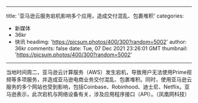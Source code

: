 
---
title: '亚马逊云服务宕机影响多个应用，造成交付混乱、包裹堆积'
categories: 
 - 新媒体
 - 36kr
 - 快讯
headimg: 'https://picsum.photos/400/300?random=5002'
author: 36kr
comments: false
date: Tue, 07 Dec 2021 23:26:01 GMT
thumbnail: 'https://picsum.photos/400/300?random=5002'
---

<div>   
当地时间周二，亚马逊云计算服务（AWS）发生宕机，导致用户无法使用Prime视频等多项服务，并造成亚马逊电商业务交付混乱、包裹堆积。同时，使用亚马逊云服务的多个网站也受到影响，包括Coinbase、Robinhood、迪士尼、Netflix。亚马逊表示，此次宕机与网络设备有关，涉及应用程序接口（API）。（凤凰网科技）  
</div>
            